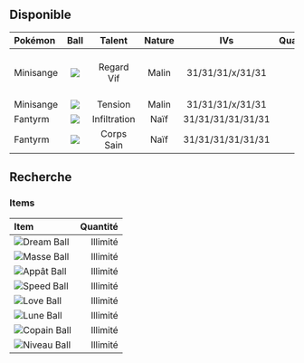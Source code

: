 ## Disponible

|Pokémon|Ball|Talent|Nature|IVs|Quantité|Note|
| :------ | :---: | :---: | :---: | :---: | ---: | :--- |
|Minisange|![](https://www.pokepedia.fr/images/8/8e/Masse_Ball.png)|Regard Vif|Malin|31/31/31/x/31/31|10|Regard Vif devient Pression|
|Minisange|![](https://www.pokepedia.fr/images/8/8e/Masse_Ball.png)|Tension|Malin|31/31/31/x/31/31|60+|
|Fantyrm|![](https://www.pokepedia.fr/images/d/df/Lune_Ball.png)|Infiltration|Naïf|31/31/31/31/31/31|x||
|Fantyrm|![](https://www.pokepedia.fr/images/d/df/Lune_Ball.png)|Corps Sain|Naïf|31/31/31/31/31/31|x||




## Recherche

### Items
|Item|Quantité|
| :--- | ---: |
|![](https://www.pokepedia.fr/images/b/b3/R%C3%AAve_Ball.png)Dream Ball|Illimité|
|![](https://www.pokepedia.fr/images/8/8e/Masse_Ball.png)Masse Ball|Illimité|
|![](https://www.pokepedia.fr/images/8/80/App%C3%A2t_Ball.png)Appât Ball|Illimité|
|![](https://www.pokepedia.fr/images/0/03/Speed_Ball.png)Speed Ball|Illimité|
|![](https://www.pokepedia.fr/images/0/0d/Love_Ball.png)Love Ball|Illimité|
|![](https://www.pokepedia.fr/images/d/df/Lune_Ball.png)Lune Ball|Illimité|
|![](https://www.pokepedia.fr/images/c/c9/Copain_Ball.png)Copain Ball|Illimité|
|![](https://www.pokepedia.fr/images/9/9d/Niveau_Ball.png)Niveau Ball|Illimité|


